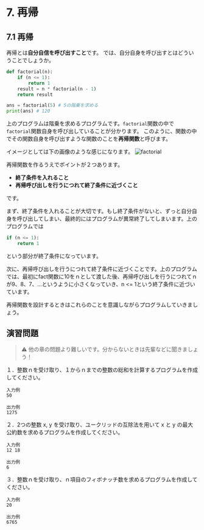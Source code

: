 # 7. 再帰
## 7.1 再帰
再帰とは**自分自信を呼び出すこと**です。
では、自分自身を呼び出すとはどういうことでしょうか。
```py
def factorial(n):
    if (n <= 1):
        return 1
    result = n * factorial(n - 1)
    return result

ans = factorial(5) # 5の階乗を求める
print(ans) # 120
```
上のプログラムは階乗を求めるプログラムです。`factorial`関数の中で`factorial`関数自身を呼び出していることが分かります。
このように、関数の中でその関数自身を呼び出すような関数のことを**再帰関数**と呼びます。

イメージとしては下の画像のような感じになります。
![factorial](https://user-images.githubusercontent.com/66293670/229293377-4f380a6c-a5c2-446f-ac7f-aad251fa2ad1.jpg)

再帰関数を作るうえでポイントが２つあります。
- **終了条件を入れること**
- **再帰呼び出しを行うにつれて終了条件に近づくこと**

です。

まず、終了条件を入れることが大切です。もし終了条件がないと、ずっと自分自身を呼び出してしまい、最終的にはプログラムが異常終了してしまいます。上のプログラムでは

```py
if (n <= 1):
    return 1
```

という部分が終了条件になっています。

次に、再帰呼び出しを行うにつれて終了条件に近づくことです。上のプログラムでは、最初にfact関数に10をｎとして渡した後、再帰呼び出しを行うにつれてｎが9、8、7、...というように小さくなっていき、n <= 1という終了条件に近づいています。

再帰関数を設計するときはこれらのことを意識しながらプログラムしていきましょう。

## 演習問題
> :warning: 他の章の問題より難しいです。分からないときは先輩などに聞きましょう！

１．整数ｎを受け取り、１からｎまでの整数の総和を計算するプログラムを作成してください。
```
入力例
50

出力例
1275
```

２．2つの整数 x, y を受け取り、ユークリッドの互除法を用いて x と y の最大公約数を求めるプログラムを作成してください。
```
入力例
12 18

出力例
6
```

３．整数ｎを受け取り、ｎ項目のフィボナッチ数を求めるプログラムを作成してください。

```
入力例
20

出力例
6765
```